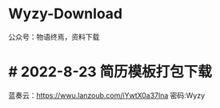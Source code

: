 # Wyzy-Download
公众号：物语终焉，资料下载
# # 2022-8-23 简历模板打包下载
蓝奏云：https://wwu.lanzoub.com/iYwtX0a37lna
密码:Wyzy
